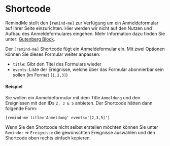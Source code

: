 # Shortcode

RemindMe stellt den `[remind-me]` zur Verfügung um ein Anmeldeformular auf Ihrer Seite
einzurichten. Hier werden wir nicht auf den Nutzen und Aufbau des Anmeldeformulares eingehen. Mehr
Information dazu finden Sie unter: [Gutenberg Block](block.md).

Der `[remind-me]` Shortcode fügt ein Anmeldeformular ein. Mit zwei Optionen können Sie dieses
Formular weiter anpassen:

- `title`: Gibt den Titel des Formulars wieder
- `events`: Liste der Ereignisse, welche über das Formular abonnierbar sein sollen (im Format `[1,2,3]`)

#### Beispiel

Sie wollen ein Anmeldeformular mit dem Title `Anmeldung` und den Ereignissen mit den IDs `2, 3 & 5` anbieten.
Der Shortcode hätten dann folgende Form:

`[remind-me title='Anmeldung' events='[2,3,5]']`

Wenn Sie den Shortcode nicht selbst erstellen möchten können Sie unter `Reminder` => `Ereignisse` die gewünschten 
Ereignisse auswählen und den Shortcode oben rechts einfach kopieren.